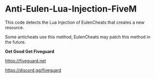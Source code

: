 # Anti-Eulen-Lua-Injection-FiveM
This code detects the Lua Injection of EulenCheats that creates a new resource.

Some anticheats use this method, EulenCheats may patch this method in the future.

**Get Good Get Fiveguard**

https://fiveguard.net

https://discord.gg/fiveguard
